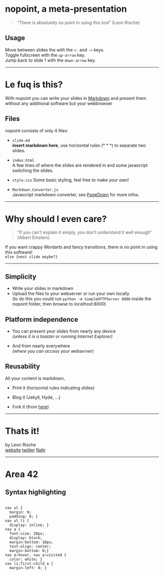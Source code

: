 
# nopoint, a meta-presentation

> “There is absolutely no point in using this tool” (Leon Rische)

## Usage

Move between slides the with the `<-` and `->` keys.  
Toggle fullscreen with the `up-arrow` key.  
Jump back to slide 1 with the `down-arrow` key.  
* * *

# Le fuq is this?

With nopoint you can write your slides in [Markdown](http://daringfireball.net/projects/markdown/) and present them without any additional software but your webbrowser

## Files

nopoint consists of only 4 files:

* `slide.md`  
**insert markdown here**, use horizontal rules (\* \* \*) to separate two slides.

* `index.html`  
A few lines of  where the slides are rendered in and some javascript switching the slides.

* `style.css`
Some basic styling, feel free to make your own!

* `Markdown.Converter.js`  
Javascript markdown converter, see [PageDown](https://code.google.com/p/pagedown/) for more infos.

* * *

# Why should I even care?

> “If you can't explain it simply, you don't understand it well enough” (Albert Einstein)

If you want crappy Wordarts and fancy transitions, there is no point in using this software!  
`else {next slide maybe?}`
* * *

## Simplicity

* Write your slides in markdown  
* Upload the files to your webserver or run your own locally  
(to do this you could run `python -m SimpleHTTPServer 8000` inside the nopoint folder, then browse to *localhost:8000*)

## Platform independence 

* You can present your slides from nearly any device  
*(unless it is a toaster or running Internet Explorer)*

* And from nearly everywhere  
*(where you can access your webserver)*

## Reusability

All your content is markdown,

* Print it (horizontal rules indicating slides)

* Blog it (Jekyll, Hyde, ...)

* Fork it (from [here](https://github.com/l3kn/nopoint))

* * *

# Thats it!

by Leon Rische    
[website](http://l3kn.de) [twitter](https://twitter.com/l3kn) [flattr](https://flattr.com/profile/l3kn)

* * *

# Area 42

## Syntax highlighting

<?prettify lang=css?>
<pre>
<code>
nav ul {
  margin: 0;
  padding: 0; }
nav ul li {
  display: inline; }
nav a {
  font-size: 20px;
  display: block;
  margin-bottom: 10px;
  text-align: center;
  margin-bottom: 0;}
nav a:hover, nav a:visited {
  color: white; }
nav li:first-child a {
  margin-left: 0; }
</code>
</pre>


